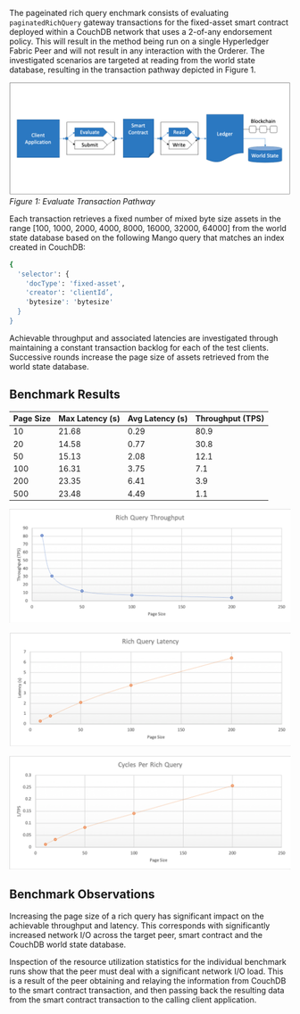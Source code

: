 The pageinated rich query enchmark consists of evaluating `paginatedRichQuery` gateway transactions for the fixed-asset smart contract deployed within a CouchDB network that uses a 2-of-any endorsement policy. This will result in the method being run on a single Hyperledger Fabric Peer and will not result in any interaction with the Orderer. The investigated scenarios are targeted at reading from the world state database, resulting in the transaction pathway depicted in Figure 1.

![evaluate contract rich query pathway](../../../../../diagrams/TransactionRoute_Evaluate.png)*Figure 1: Evaluate Transaction Pathway*

Each transaction retrieves a fixed number of mixed byte size assets in the range [100, 1000, 2000, 4000, 8000, 16000, 32000, 64000] from the world state database based on the following Mango query that matches an index created in CouchDB:

```bash
{
  'selector': {
	'docType': 'fixed-asset', 
	'creator': 'clientId’, 
	'bytesize': 'bytesize'
  }
}
```

Achievable throughput and associated latencies are investigated through maintaining a constant transaction backlog for each of the test clients. Successive rounds increase the page size of assets retrieved from the world state database.

## Benchmark Results

| Page Size | Max Latency (s) | Avg Latency (s) | Throughput (TPS) |
| --------- | --------------- | --------------- | ---------------- |
| 10 | 21.68 | 0.29 | 80.9 |
| 20 | 14.58 | 0.77 | 30.8 |
| 50 | 15.13 | 2.08 | 12.1 |
| 100 | 16.31 | 3.75 | 7.1 |
| 200 | 23.35 | 6.41 | 3.9 |
| 500 | 23.48 | 4.49 | 1.1 |

![paginated rich query fabric tps performance](../../../../../charts/1.4.0/nodeJS/nodeSDK/richQuery/RichQueryTPS.png)

![paginated rich query fabric latency performance](../../../../../charts/1.4.0/nodeJS/nodeSDK/richQuery/RichQueryLatency.png)

![paginated rich query fabric resource utilization](../../../../../charts/1.4.0/nodeJS/nodeSDK/richQuery/RichQueryCycles.png)

## Benchmark Observations
Increasing the page size of a rich query has significant impact on the achievable throughput and latency. This corresponds with significantly increased network I/O across the target peer, smart contract and the CouchDB world state database.

Inspection of the resource utilization statistics for the individual benchmark runs show that the peer must deal with a significant network I/O load. This is a result of the peer obtaining and relaying the information from CouchDB to the smart contract transaction, and then passing back the resulting data from the smart contract transaction to the calling client application.